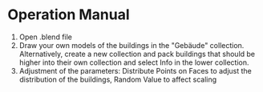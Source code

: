 # Operation Manual

1. Open .blend file
2. Draw your own models of the buildings in the "Gebäude" collection. Alternatively, create a new collection and pack buildings that should be higher into their own      collection and select Info in the lower collection.
3. Adjustment of the parameters: Distribute Points on Faces to adjust the distribution of the buildings, Random Value to affect scaling
